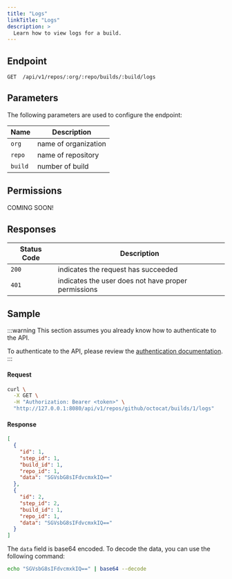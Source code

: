 ```yaml
---
title: "Logs"
linkTitle: "Logs"
description: >
  Learn how to view logs for a build.
---
```


## Endpoint

```
GET  /api/v1/repos/:org/:repo/builds/:build/logs
```

## Parameters

The following parameters are used to configure the endpoint:

| Name    | Description          |
| ------- | -------------------- |
| `org`   | name of organization |
| `repo`  | name of repository   |
| `build` | number of build      |

## Permissions

COMING SOON!

## Responses

| Status Code | Description                                         |
| ----------- | --------------------------------------------------- |
| `200`       | indicates the request has succeeded                 |
| `401`       | indicates the user does not have proper permissions |

## Sample

:::warning
This section assumes you already know how to authenticate to the API.

To authenticate to the API, please review the [authentication documentation](/docs/reference/api/authentication.md).
:::

#### Request

```sh
curl \
  -X GET \
  -H "Authorization: Bearer <token>" \
  "http://127.0.0.1:8080/api/v1/repos/github/octocat/builds/1/logs"
```

#### Response

```json
[
  {
    "id": 1,
    "step_id": 1,
    "build_id": 1,
    "repo_id": 1,
    "data": "SGVsbG8sIFdvcmxkIQ=="
  },
  {
    "id": 2,
    "step_id": 2,
    "build_id": 1,
    "repo_id": 1,
    "data": "SGVsbG8sIFdvcmxkIQ=="
  }
]
```

The `data` field is base64 encoded. To decode the data, you can use the following command:

```sh
echo "SGVsbG8sIFdvcmxkIQ==" | base64 --decode
```
